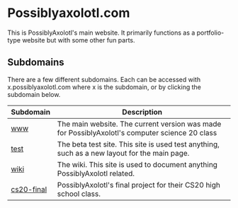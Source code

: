 # Possiblyaxolotl.com

This is PossiblyAxolotl's main website. It primarily functions as a portfolio-type website but with some other fun parts.

## Subdomains

There are a few different subdomains. Each can be accessed with x.possiblyaxolotl.com where x is the subdomain, or by clicking the subdomain below.

|Subdomain|Description|
|---------|-----------|
|[www](https://www.possiblyaxolotl.com)|The main website. The current version was made for PossiblyAxolotl's computer science 20 class|
|[test](https://test.possiblyaxolotl.com)|The beta test site. This site is used test anything, such as a new layout for the main page.|
|[wiki](/)|The wiki. This site is used to document anything PossiblyAxolotl related.|
|[cs20-final](https://cs20-final.possiblyaxolotl.com)|PossiblyAxolotl's final project for their CS20 high school class.|

